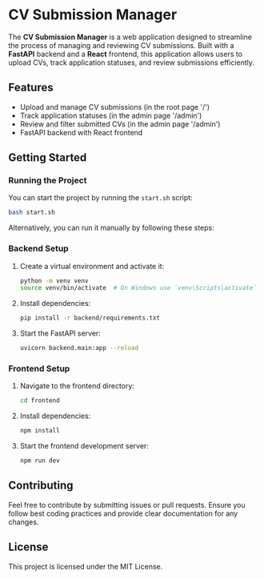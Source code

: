 # CV Submission Manager

The **CV Submission Manager** is a web application designed to streamline the process of managing and reviewing CV submissions. Built with a **FastAPI** backend and a **React** frontend, this application allows users to upload CVs, track application statuses, and review submissions efficiently.

## Features
- Upload and manage CV submissions (in the root page '/')
- Track application statuses (in the admin page '/admin')
- Review and filter submitted CVs (in the admin page '/admin')
- FastAPI backend with React frontend

## Getting Started

### Running the Project
You can start the project by running the `start.sh` script:

```sh
bash start.sh
```

Alternatively, you can run it manually by following these steps:

### Backend Setup

1. Create a virtual environment and activate it:
   ```sh
   python -m venv venv
   source venv/bin/activate  # On Windows use `venv\Scripts\activate`
   ```

2. Install dependencies:
   ```sh
   pip install -r backend/requirements.txt
   ```

3. Start the FastAPI server:
   ```sh
   uvicorn backend.main:app --reload
   ```

### Frontend Setup

1. Navigate to the frontend directory:
   ```sh
   cd frontend
   ```
2. Install dependencies:
   ```sh
   npm install
   ```
3. Start the frontend development server:
   ```sh
   npm run dev
   ```

## Contributing
Feel free to contribute by submitting issues or pull requests. Ensure you follow best coding practices and provide clear documentation for any changes.

## License
This project is licensed under the MIT License.


